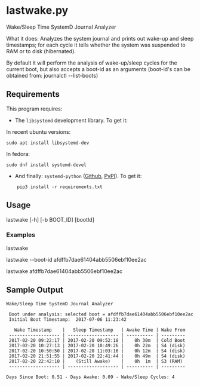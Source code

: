 # lastwake.py
Wake/Sleep Time SystemD Journal Analyzer

What it does: Analyzes the system journal and prints out wake-up and sleep timestamps; for each cycle it tells whether the system was suspended to RAM or to disk (hibernated).

By default it will perform the analysis of wake-up/sleep cycles for the current boot, but also accepts a boot-id as an arguments (boot-id's can be obtained from: journalctl --list-boots)


## Requirements
This program requires:

* The `libsystemd` development library. To get it:

In recent ubuntu versions:
```
sudo apt install libsystemd-dev
```
In fedora:
```
sudo dnf install systemd-devel
```
 
* And finally: `systemd-python` ([Github](https://github.com/systemd/python-systemd), [PyPI](https://pypi.python.org/pypi/systemd-python)). To get it:

```
    pip3 install -r requirements.txt
```


## Usage
lastwake [-h] [-b BOOT_ID] [bootId]

### Examples

lastwake

lastwake --boot-id afdffb7dae61404abb5506ebf10ee2ac

lastwake afdffb7dae61404abb5506ebf10ee2ac



## Sample Output

```
Wake/Sleep Time SystemD Journal Analyzer

 Boot under analysis: selected boot = afdffb7dae61404abb5506ebf10ee2ac
 Initial Boot Timestamp:  2017-07-06 11:23:42

   Wake Timestamp    |   Sleep Timestamp   | Awake Time | Wake From
 ------------------- | ------------------- | ---------- | ---------
 2017-02-20 09:22:17 | 2017-02-20 09:52:18 |    0h 30m  | Cold Boot
 2017-02-20 10:27:13 | 2017-02-20 10:49:26 |    0h 22m  | S4 (disk)
 2017-02-20 10:50:50 | 2017-02-20 11:03:16 |    0h 12m  | S4 (disk)
 2017-02-20 21:51:55 | 2017-02-20 22:41:44 |    0h 49m  | S4 (disk)
 2017-02-20 22:42:10 |    (Still Awake)    |    0h  1m  | S3 (RAM) 
 ------------------- | ------------------- | ---------- | --------- 

Days Since Boot: 0.51 - Days Awake: 0.09 - Wake/Sleep Cycles: 4


```
